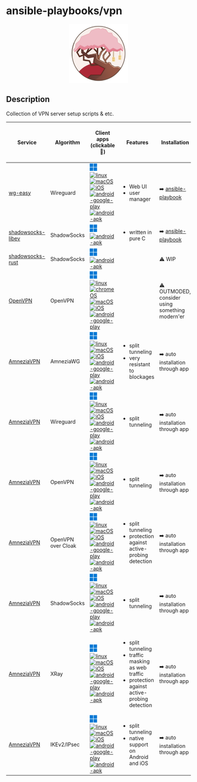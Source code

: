 # ansible-playbooks/vpn
<p align="center">
  <img src="https://github.com/Kseen715/imgs/blob/main/sakura_kharune.png?raw=true" width="160" height="160"/>
</p>

## Description
Collection of VPN server setup scripts & etc.

| Service | Algorithm | </br>Client apps</br>(clickable💅)</br><img width=220/>| Features | </br>Installation</br><img width=80/> |
| --- | ------ | ------- | -------- | --- |
| [wg-easy](https://github.com/wg-easy/wg-easy) | Wireguard | [<img src="https://raw.githubusercontent.com/devicons/devicon/6910f0503efdd315c8f9b858234310c06e04d9c0/icons/windows11/windows11-original.svg" title="windows" height="20"/>](https://download.wireguard.com/windows-client/wireguard-installer.exe) [<img src="https://github.com/user-attachments/assets/29013655-1aa9-4743-8dff-94a334cb447a" title="linux" height="20"/>](https://www.wireguard.com/install/) [<img src="https://github.com/user-attachments/assets/6a6e0a55-4fc8-4a07-b5dc-2a304501ffd8" title="macOS" height="20"/>](https://itunes.apple.com/us/app/wireguard/id1451685025?ls=1&mt=12) [<img src="https://github.com/user-attachments/assets/40aee79a-f3e4-40dc-b67d-149b6810f481" title="iOS" height="20"/>](https://itunes.apple.com/us/app/wireguard/id1441195209?ls=1&mt=8) [<img src="https://github.com/user-attachments/assets/7c73febd-b16c-4fd0-92d2-bd94b0e75f9c" title="android-google-play" height="20"/>](https://play.google.com/store/apps/details?id=com.wireguard.android) [<img src="https://github.com/user-attachments/assets/7c73febd-b16c-4fd0-92d2-bd94b0e75f9c" title="android-apk" height="20"/>](https://download.wireguard.com/android-client/com.wireguard.android-unknown.apk) | <ul><li>Web UI</li><li>user manager</li></ul> | ➡️ [ansible-playbook](https://github.com/Kseen715/ansible-playbooks/blob/main/vpn/wireguard-docker-deb.yml) | 
| [shadowsocks-libev](https://github.com/shadowsocks/shadowsocks-libev) | ShadowSocks | [<img src="https://raw.githubusercontent.com/devicons/devicon/6910f0503efdd315c8f9b858234310c06e04d9c0/icons/windows11/windows11-original.svg" title="windows" height="20"/>](https://github.com/shadowsocks/shadowsocks-windows) [<img src="https://github.com/user-attachments/assets/7c73febd-b16c-4fd0-92d2-bd94b0e75f9c" title="android-apk" height="20"/>](https://github.com/shadowsocks/shadowsocks-android) | <ul><li>written in pure C</li></ul> | ➡️ [ansible-playbook](https://github.com/Kseen715/ansible-playbooks/blob/main/vpn/shadowsocks-libev-docker-deb.yml) |
| [shadowsocks-rust](https://github.com/shadowsocks/shadowsocks-rust) | ShadowSocks | [<img src="https://raw.githubusercontent.com/devicons/devicon/6910f0503efdd315c8f9b858234310c06e04d9c0/icons/windows11/windows11-original.svg" title="windows" height="20"/>](https://github.com/shadowsocks/shadowsocks-windows) [<img src="https://github.com/user-attachments/assets/7c73febd-b16c-4fd0-92d2-bd94b0e75f9c" title="android-apk" height="20"/>](https://github.com/shadowsocks/shadowsocks-android) ||⚠️ WIP|
| [OpenVPN](https://openvpn.net/) | OpenVPN | [<img src="https://raw.githubusercontent.com/devicons/devicon/6910f0503efdd315c8f9b858234310c06e04d9c0/icons/windows11/windows11-original.svg" title="windows" height="20"/>](https://openvpn.net/downloads/openvpn-connect-v3-windows.msi) [<img src="https://github.com/user-attachments/assets/29013655-1aa9-4743-8dff-94a334cb447a" title="linux" height="20"/>](https://openvpn.net/openvpn-client-for-linux/) [<img src="https://github.com/user-attachments/assets/1f7d1915-492b-415f-a692-6b73a85798f9" title="chromeOS" height="20"/>](https://play.google.com/store/apps/details?id=net.openvpn.openvpn) [<img src="https://github.com/user-attachments/assets/6a6e0a55-4fc8-4a07-b5dc-2a304501ffd8" title="macOS" height="20"/>](https://openvpn.net/downloads/openvpn-connect-v3-macos.dmg) [<img src="https://github.com/user-attachments/assets/40aee79a-f3e4-40dc-b67d-149b6810f481" title="iOS" height="20"/>](https://itunes.apple.com/us/app/openvpn-connect/id590379981?mt=8) [<img src="https://github.com/user-attachments/assets/7c73febd-b16c-4fd0-92d2-bd94b0e75f9c" title="android-google-play" height="20"/>](https://play.google.com/store/apps/details?id=net.openvpn.openvpn) ||⚠️ OUTMODED, consider using something modern'er |
| [AmneziaVPN](https://github.com/amnezia-vpn/amnezia-client) | AmneziaWG | [<img src="https://raw.githubusercontent.com/devicons/devicon/6910f0503efdd315c8f9b858234310c06e04d9c0/icons/windows11/windows11-original.svg" title="windows" height="20"/>](https://github.com/amnezia-vpn/amnezia-client/releases) [<img src="https://github.com/user-attachments/assets/29013655-1aa9-4743-8dff-94a334cb447a" title="linux" height="20"/>](https://github.com/amnezia-vpn/amnezia-client/releases) [<img src="https://github.com/user-attachments/assets/6a6e0a55-4fc8-4a07-b5dc-2a304501ffd8" title="macOS" height="20"/>](https://github.com/amnezia-vpn/amnezia-client/releases) [<img src="https://github.com/user-attachments/assets/40aee79a-f3e4-40dc-b67d-149b6810f481" title="iOS" height="20"/>](https://apps.apple.com/us/app/amneziavpn/id1600529900) [<img src="https://github.com/user-attachments/assets/7c73febd-b16c-4fd0-92d2-bd94b0e75f9c" title="android-google-play" height="20"/>](https://play.google.com/store/search?q=amnezia+vpn&c=apps) [<img src="https://github.com/user-attachments/assets/7c73febd-b16c-4fd0-92d2-bd94b0e75f9c" title="android-apk" height="20"/>](https://github.com/amnezia-vpn/amnezia-client/releases) | <ul><li>split tunneling</li><li>very resistant to blockages</li></ul> | ➡️ auto installation through app |
| [AmneziaVPN](https://github.com/amnezia-vpn/amnezia-client) | Wireguard | [<img src="https://raw.githubusercontent.com/devicons/devicon/6910f0503efdd315c8f9b858234310c06e04d9c0/icons/windows11/windows11-original.svg" title="windows" height="20"/>](https://github.com/amnezia-vpn/amnezia-client/releases) [<img src="https://github.com/user-attachments/assets/29013655-1aa9-4743-8dff-94a334cb447a" title="linux" height="20"/>](https://github.com/amnezia-vpn/amnezia-client/releases) [<img src="https://github.com/user-attachments/assets/6a6e0a55-4fc8-4a07-b5dc-2a304501ffd8" title="macOS" height="20"/>](https://github.com/amnezia-vpn/amnezia-client/releases) [<img src="https://github.com/user-attachments/assets/40aee79a-f3e4-40dc-b67d-149b6810f481" title="iOS" height="20"/>](https://apps.apple.com/us/app/amneziavpn/id1600529900) [<img src="https://github.com/user-attachments/assets/7c73febd-b16c-4fd0-92d2-bd94b0e75f9c" title="android-google-play" height="20"/>](https://play.google.com/store/search?q=amnezia+vpn&c=apps) [<img src="https://github.com/user-attachments/assets/7c73febd-b16c-4fd0-92d2-bd94b0e75f9c" title="android-apk" height="20"/>](https://github.com/amnezia-vpn/amnezia-client/releases) | <ul><li>split tunneling</li></ul> | ➡️ auto installation through app |
| [AmneziaVPN](https://github.com/amnezia-vpn/amnezia-client) | OpenVPN | [<img src="https://raw.githubusercontent.com/devicons/devicon/6910f0503efdd315c8f9b858234310c06e04d9c0/icons/windows11/windows11-original.svg" title="windows" height="20"/>](https://github.com/amnezia-vpn/amnezia-client/releases) [<img src="https://github.com/user-attachments/assets/29013655-1aa9-4743-8dff-94a334cb447a" title="linux" height="20"/>](https://github.com/amnezia-vpn/amnezia-client/releases) [<img src="https://github.com/user-attachments/assets/6a6e0a55-4fc8-4a07-b5dc-2a304501ffd8" title="macOS" height="20"/>](https://github.com/amnezia-vpn/amnezia-client/releases) [<img src="https://github.com/user-attachments/assets/40aee79a-f3e4-40dc-b67d-149b6810f481" title="iOS" height="20"/>](https://apps.apple.com/us/app/amneziavpn/id1600529900) [<img src="https://github.com/user-attachments/assets/7c73febd-b16c-4fd0-92d2-bd94b0e75f9c" title="android-google-play" height="20"/>](https://play.google.com/store/search?q=amnezia+vpn&c=apps) [<img src="https://github.com/user-attachments/assets/7c73febd-b16c-4fd0-92d2-bd94b0e75f9c" title="android-apk" height="20"/>](https://github.com/amnezia-vpn/amnezia-client/releases) | <ul><li>split tunneling</li></ul> | ➡️ auto installation through app |
| [AmneziaVPN](https://github.com/amnezia-vpn/amnezia-client) | OpenVPN over Cloak | [<img src="https://raw.githubusercontent.com/devicons/devicon/6910f0503efdd315c8f9b858234310c06e04d9c0/icons/windows11/windows11-original.svg" title="windows" height="20"/>](https://github.com/amnezia-vpn/amnezia-client/releases) [<img src="https://github.com/user-attachments/assets/29013655-1aa9-4743-8dff-94a334cb447a" title="linux" height="20"/>](https://github.com/amnezia-vpn/amnezia-client/releases) [<img src="https://github.com/user-attachments/assets/6a6e0a55-4fc8-4a07-b5dc-2a304501ffd8" title="macOS" height="20"/>](https://github.com/amnezia-vpn/amnezia-client/releases) [<img src="https://github.com/user-attachments/assets/40aee79a-f3e4-40dc-b67d-149b6810f481" title="iOS" height="20"/>](https://apps.apple.com/us/app/amneziavpn/id1600529900) [<img src="https://github.com/user-attachments/assets/7c73febd-b16c-4fd0-92d2-bd94b0e75f9c" title="android-google-play" height="20"/>](https://play.google.com/store/search?q=amnezia+vpn&c=apps) [<img src="https://github.com/user-attachments/assets/7c73febd-b16c-4fd0-92d2-bd94b0e75f9c" title="android-apk" height="20"/>](https://github.com/amnezia-vpn/amnezia-client/releases) | <ul><li>split tunneling</li><li>protection against active-probing detection</li></ul> | ➡️ auto installation through app |
| [AmneziaVPN](https://github.com/amnezia-vpn/amnezia-client) | ShadowSocks | [<img src="https://raw.githubusercontent.com/devicons/devicon/6910f0503efdd315c8f9b858234310c06e04d9c0/icons/windows11/windows11-original.svg" title="windows" height="20"/>](https://github.com/amnezia-vpn/amnezia-client/releases) [<img src="https://github.com/user-attachments/assets/29013655-1aa9-4743-8dff-94a334cb447a" title="linux" height="20"/>](https://github.com/amnezia-vpn/amnezia-client/releases) [<img src="https://github.com/user-attachments/assets/6a6e0a55-4fc8-4a07-b5dc-2a304501ffd8" title="macOS" height="20"/>](https://github.com/amnezia-vpn/amnezia-client/releases) [<img src="https://github.com/user-attachments/assets/40aee79a-f3e4-40dc-b67d-149b6810f481" title="iOS" height="20"/>](https://apps.apple.com/us/app/amneziavpn/id1600529900) [<img src="https://github.com/user-attachments/assets/7c73febd-b16c-4fd0-92d2-bd94b0e75f9c" title="android-google-play" height="20"/>](https://play.google.com/store/search?q=amnezia+vpn&c=apps) [<img src="https://github.com/user-attachments/assets/7c73febd-b16c-4fd0-92d2-bd94b0e75f9c" title="android-apk" height="20"/>](https://github.com/amnezia-vpn/amnezia-client/releases) | <ul><li>split tunneling</li></ul> | ➡️ auto installation through app |
| [AmneziaVPN](https://github.com/amnezia-vpn/amnezia-client) | XRay | [<img src="https://raw.githubusercontent.com/devicons/devicon/6910f0503efdd315c8f9b858234310c06e04d9c0/icons/windows11/windows11-original.svg" title="windows" height="20"/>](https://github.com/amnezia-vpn/amnezia-client/releases) [<img src="https://github.com/user-attachments/assets/29013655-1aa9-4743-8dff-94a334cb447a" title="linux" height="20"/>](https://github.com/amnezia-vpn/amnezia-client/releases) [<img src="https://github.com/user-attachments/assets/6a6e0a55-4fc8-4a07-b5dc-2a304501ffd8" title="macOS" height="20"/>](https://github.com/amnezia-vpn/amnezia-client/releases) [<img src="https://github.com/user-attachments/assets/40aee79a-f3e4-40dc-b67d-149b6810f481" title="iOS" height="20"/>](https://apps.apple.com/us/app/amneziavpn/id1600529900) [<img src="https://github.com/user-attachments/assets/7c73febd-b16c-4fd0-92d2-bd94b0e75f9c" title="android-google-play" height="20"/>](https://play.google.com/store/search?q=amnezia+vpn&c=apps) [<img src="https://github.com/user-attachments/assets/7c73febd-b16c-4fd0-92d2-bd94b0e75f9c" title="android-apk" height="20"/>](https://github.com/amnezia-vpn/amnezia-client/releases) | <ul><li>split tunneling</li><li>traffic masking as web traffic</li><li>protection against active-probing detection</li></ul> | ➡️ auto installation through app |
| [AmneziaVPN](https://github.com/amnezia-vpn/amnezia-client) | IKEv2/IPsec | [<img src="https://raw.githubusercontent.com/devicons/devicon/6910f0503efdd315c8f9b858234310c06e04d9c0/icons/windows11/windows11-original.svg" title="windows" height="20"/>](https://github.com/amnezia-vpn/amnezia-client/releases) [<img src="https://github.com/user-attachments/assets/29013655-1aa9-4743-8dff-94a334cb447a" title="linux" height="20"/>](https://github.com/amnezia-vpn/amnezia-client/releases) [<img src="https://github.com/user-attachments/assets/6a6e0a55-4fc8-4a07-b5dc-2a304501ffd8" title="macOS" height="20"/>](https://github.com/amnezia-vpn/amnezia-client/releases) [<img src="https://github.com/user-attachments/assets/40aee79a-f3e4-40dc-b67d-149b6810f481" title="iOS" height="20"/>](https://apps.apple.com/us/app/amneziavpn/id1600529900) [<img src="https://github.com/user-attachments/assets/7c73febd-b16c-4fd0-92d2-bd94b0e75f9c" title="android-google-play" height="20"/>](https://play.google.com/store/search?q=amnezia+vpn&c=apps) [<img src="https://github.com/user-attachments/assets/7c73febd-b16c-4fd0-92d2-bd94b0e75f9c" title="android-apk" height="20"/>](https://github.com/amnezia-vpn/amnezia-client/releases) | <ul><li>split tunneling</li><li>native support on Android and iOS</li></ul> | ➡️ auto installation through app |
